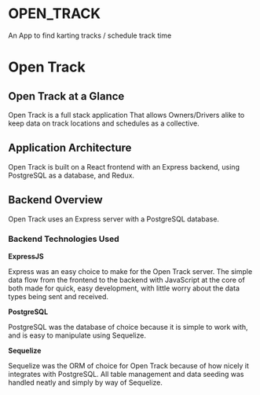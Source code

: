 # OPEN_TRACK
An App to find karting tracks / schedule track time

# Open Track

## Open Track at a Glance

Open Track is a full stack application That allows Owners/Drivers alike to keep data on track locations and schedules as a collective.

## Application Architecture
Open Track is built on a React frontend with an Express backend, using PostgreSQL as a database, and Redux.

## Backend Overview

Open Track uses an Express server with a PostgreSQL database.

### Backend Technologies Used

**ExpressJS**

Express was an easy choice to make for the Open Track server. The simple data flow from the frontend to the backend with JavaScript at the core of both made for quick, easy development, with little worry about the data types being sent and received.

**PostgreSQL**

PostgreSQL was the database of choice because it is simple to work with, and is easy to manipulate using Sequelize.

**Sequelize**

Sequelize was the ORM of choice for Open Track because of how nicely it integrates with PostgreSQL. All table management and data seeding was handled neatly and simply by way of Sequelize.

